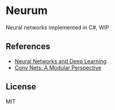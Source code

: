 # Neurum

Neural networks implemented in C#, WIP

## References

- [Neural Networks and Deep Learning](http://neuralnetworksanddeeplearning.com/)
- [Conv Nets: A Modular Perspective](http://colah.github.io/posts/2014-07-Conv-Nets-Modular/)

## License

MIT


